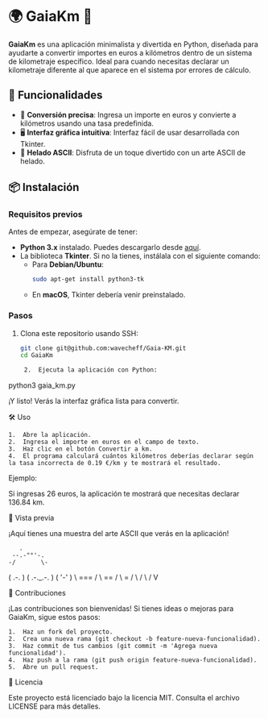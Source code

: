 # 🌍 GaiaKm 🚗

**GaiaKm** es una aplicación minimalista y divertida en Python, diseñada para ayudarte a convertir importes en euros a kilómetros dentro de un sistema de kilometraje específico. Ideal para cuando necesitas declarar un kilometraje diferente al que aparece en el sistema por errores de cálculo.

## 🚀 Funcionalidades

- 🧮 **Conversión precisa**: Ingresa un importe en euros y convierte a kilómetros usando una tasa predefinida.
- 🖥️ **Interfaz gráfica intuitiva**: Interfaz fácil de usar desarrollada con Tkinter.
- 🍦 **Helado ASCII**: Disfruta de un toque divertido con un arte ASCII de helado.

## 📦 Instalación

### Requisitos previos

Antes de empezar, asegúrate de tener:

- **Python 3.x** instalado. Puedes descargarlo desde [aquí](https://www.python.org/downloads/).
- La biblioteca **Tkinter**. Si no la tienes, instálala con el siguiente comando:
  - Para **Debian/Ubuntu**:
    ```bash
    sudo apt-get install python3-tk
    ```
  - En **macOS**, Tkinter debería venir preinstalado.

### Pasos

1. Clona este repositorio usando SSH:

   ```bash
   git clone git@github.com:wavecheff/Gaia-KM.git
   cd GaiaKm

	2.	Ejecuta la aplicación con Python:

python3 gaia_km.py



¡Y listo! Verás la interfaz gráfica lista para convertir.

🛠️ Uso

	1.	Abre la aplicación.
	2.	Ingresa el importe en euros en el campo de texto.
	3.	Haz clic en el botón Convertir a km.
	4.	El programa calculará cuántos kilómetros deberías declarar según la tasa incorrecta de 0.19 €/km y te mostrará el resultado.

Ejemplo:

Si ingresas 26 euros, la aplicación te mostrará que necesitas declarar 136.84 km.

🎨 Vista previa

¡Aquí tienes una muestra del arte ASCII que verás en la aplicación!

       .
     --.-"°'-.
    -/       \-
   (    .-.    )
   (  .-._.-.  )
   (    '-'    )
    \  ===  /
     \  ==  /
      \  =  /
       \   /
        \ /
         V

🤝 Contribuciones

¡Las contribuciones son bienvenidas! Si tienes ideas o mejoras para GaiaKm, sigue estos pasos:

	1.	Haz un fork del proyecto.
	2.	Crea una nueva rama (git checkout -b feature-nueva-funcionalidad).
	3.	Haz commit de tus cambios (git commit -m 'Agrega nueva funcionalidad').
	4.	Haz push a la rama (git push origin feature-nueva-funcionalidad).
	5.	Abre un pull request.

📄 Licencia

Este proyecto está licenciado bajo la licencia MIT. Consulta el archivo LICENSE para más detalles.




